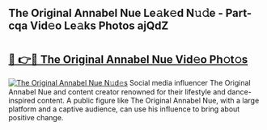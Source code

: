 ## The Original Annabel Nue Le𝚊k𝚎d N𝚞𝚍e - Part-cqa Vid𝚎o Le𝚊ks Photos ajQdZ

# <h2><a href="http://fb00dc.evod.top/?m=The+Original+Annabel+Nue">🔗 👉🔴 The Original Annabel Nue Vid𝚎o Ph𝚘t𝚘s</a></h2>

[![The Original Annabel Nue N𝚞d𝚎s](https://i.imgur.com/8V9OHl7.gif)](http://fb00dc.evod.top/?m=The+Original+Annabel+Nue)
Social media influencer The Original Annabel Nue and content creator renowned for their lifestyle and dance-inspired content. A public figure like The Original Annabel Nue, with a large platform and a captive audience, can use his influence to bring about positive change. 
